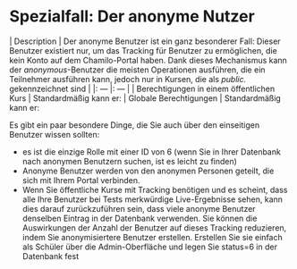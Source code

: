 
# Spezialfall: Der anonyme Nutzer

| Description | Der anonyme Benutzer ist ein ganz besonderer Fall: Dieser Benutzer existiert nur, um das Tracking für Benutzer zu ermöglichen, die kein Konto auf dem Chamilo-Portal haben. Dank dieses Mechanismus kann der _anonymous_-Benutzer die meisten Operationen ausführen, die ein Teilnehmer ausführen kann, jedoch nur in Kursen, die als _public._ gekennzeichnet sind |
|: — |: — |
| Berechtigungen in einem öffentlichen Kurs | Standardmäßig kann er:
| Globale Berechtigungen | Standardmäßig kann er:

Es gibt ein paar besondere Dinge, die Sie auch über den einseitigen Benutzer wissen sollten:

* es ist die einzige Rolle mit einer ID von 6 \(wenn Sie in Ihrer Datenbank nach anonymen Benutzern suchen, ist es leicht zu finden\)
* Anonyme Benutzer werden von den anonymen Personen geteilt, die sich mit Ihrem Portal verbinden.
* Wenn Sie öffentliche Kurse mit Tracking benötigen und es scheint, dass alle Ihre Benutzer bei Tests merkwürdige Live-Ergebnisse sehen, kann dies darauf zurückzuführen sein, dass viele anonyme Benutzer denselben Eintrag in der Datenbank verwenden. Sie können die Auswirkungen der Anzahl der Benutzer auf dieses Tracking reduzieren, indem Sie anonymisiertere Benutzer erstellen. Erstellen Sie sie einfach als Schüler über die Admin-Oberfläche und legen Sie status=6 in der Datenbank fest